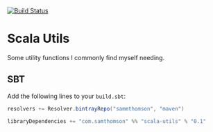 [![Build Status](https://travis-ci.org/sammthomson/scala-utils.svg?branch=master)](https://travis-ci.org/sammthomson/scala-utils)

Scala Utils
===========

Some utility functions I commonly find myself needing.


SBT
---

Add the following lines to your `build.sbt`:

```sbt
resolvers += Resolver.bintrayRepo("sammthomson", "maven")

libraryDependencies += "com.samthomson" %% "scala-utils" % "0.1"
```
